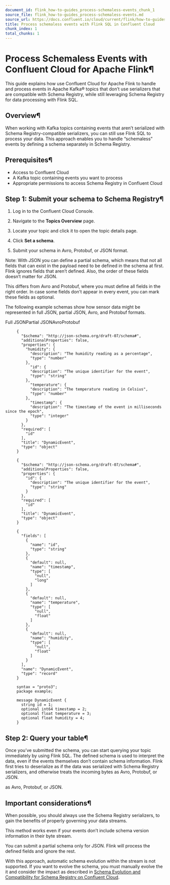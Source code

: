```yaml
---
document_id: flink_how-to-guides_process-schemaless-events_chunk_1
source_file: flink_how-to-guides_process-schemaless-events.md
source_url: https://docs.confluent.io/cloud/current/flink/how-to-guides/process-schemaless-events.html
title: Process schemaless events with Flink SQL in Confluent Cloud
chunk_index: 1
total_chunks: 1
---
```


# Process Schemaless Events with Confluent Cloud for Apache Flink¶

This guide explains how use Confluent Cloud for Apache Flink to handle and process events in Apache Kafka® topics that don’t use serializers that are compatible with Schema Registry, while still leveraging Schema Registry for data processing with Flink SQL.

## Overview¶

When working with Kafka topics containing events that aren’t serialized with Schema Registry-compatible serializers, you can still use Flink SQL to process your data. This approach enables you to handle “schemaless” events by defining a schema separately in Schema Registry.

## Prerequisites¶

* Access to Confluent Cloud
* A Kafka topic containing events you want to process
* Appropriate permissions to access Schema Registry in Confluent Cloud

## Step 1: Submit your schema to Schema Registry¶

  1. Log in to the Confluent Cloud Console.

  2. Navigate to the **Topics Overview** page.

  3. Locate your topic and click it to open the topic details page.

  4. Click **Set a schema**.

  5. Submit your schema in Avro, Protobuf, or JSON format.

Note: With JSON you can define a partial schema, which means that not all fields that can exist in the payload need to be defined in the schema at first. Flink ignores fields that aren’t defined. Also, the order of these fields doesn’t matter for JSON.

This differs from Avro and Protobuf, where you must define all fields in the right order. In case some fields don’t appear in every event, you can mark these fields as optional.

The following example schemas show how sensor data might be represented in full JSON, partial JSON, Avro, and Protobuf formats.

Full JSONPartial JSONAvroProtobuf

         {
           "$schema": "http://json-schema.org/draft-07/schema#",
           "additionalProperties": false,
           "properties": {
             "humidity": {
               "description": "The humidity reading as a percentage",
               "type": "number"
             },
               "id": {
               "description": "The unique identifier for the event",
               "type": "string"
             },
               "temperature": {
               "description": "The temperature reading in Celsius",
               "type": "number"
             },
               "timestamp": {
               "description": "The timestamp of the event in milliseconds since the epoch",
               "type": "integer"
             }
           },
           "required": [
             "id"
           ],
           "title": "DynamicEvent",
           "type": "object"
         }

         {
           "$schema": "http://json-schema.org/draft-07/schema#",
           "additionalProperties": false,
           "properties": {
             "id": {
               "description": "The unique identifier for the event",
               "type": "string"
             }
           },
           "required": [
             "id"
           ],
           "title": "DynamicEvent",
           "type": "object"
         }

         {
           "fields": [
             {
               "name": "id",
               "type": "string"
             },
             {
               "default": null,
               "name": "timestamp",
               "type": [
                 "null",
                 "long"
               ]
             },
             {
               "default": null,
               "name": "temperature",
               "type": [
                 "null",
                 "float"
               ]
             },
             {
               "default": null,
               "name": "humidity",
               "type": [
                 "null",
                 "float"
               ]
             }
           ],
           "name": "DynamicEvent",
           "type": "record"
         }

         syntax = "proto3";
         package example;

         message DynamicEvent {
           string id = 1;
           optional int64 timestamp = 2;
           optional float temperature = 3;
           optional float humidity = 4;
         }

## Step 2: Query your table¶

Once you’ve submitted the schema, you can start querying your topic immediately by using Flink SQL. The defined schema is used to interpret the data, even if the events themselves don’t contain schema information. Flink first tries to deserialize as if the data was serialized with Schema Registry serializers, and otherwise treats the incoming bytes as Avro, Protobuf, or JSON.

as Avro, Protobuf, or JSON.

## Important considerations¶

When possible, you should always use the Schema Registry serializers, to gain the benefits of properly governing your data streams.

This method works even if your events don’t include schema version information in their byte stream.

You can submit a partial schema only for JSON. Flink will process the defined fields and ignore the rest.

With this approach, automatic schema evolution within the stream is not supported. If you want to evolve the schema, you must manually evolve the it and consider the impact as described in [Schema Evolution and Compatibility for Schema Registry on Confluent Cloud](../../sr/fundamentals/schema-evolution.html#schema-evolution-and-compatibility).
